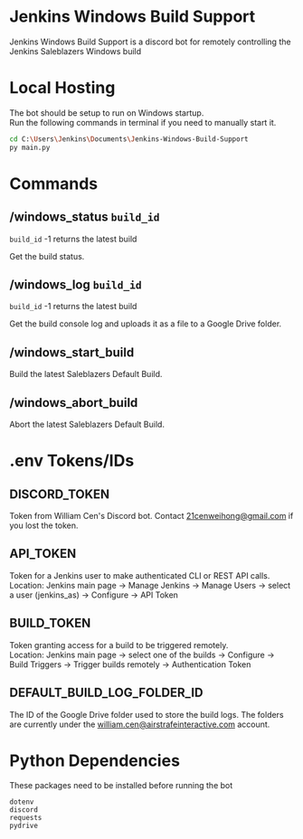
# Jenkins Windows Build Support
Jenkins Windows Build Support is a discord bot for remotely controlling the Jenkins Saleblazers Windows build

# Local Hosting
The bot should be setup to run on Windows startup. <br/>
Run the following commands in terminal if you need to manually start it.
```bash
cd C:\Users\Jenkins\Documents\Jenkins-Windows-Build-Support
py main.py 
```

# Commands
## /windows_status ```build_id```
```build_id``` -1 returns the latest build

Get the build status.

## /windows_log ```build_id```
```build_id``` -1 returns the latest build

Get the build console log and uploads it as a file to a Google Drive folder.

## /windows_start_build
Build the latest Saleblazers Default Build.

## /windows_abort_build
Abort the latest Saleblazers Default Build.


# .env Tokens/IDs
## DISCORD_TOKEN
Token from William Cen's Discord bot. Contact 21cenweihong@gmail.com if you lost the token.

## API_TOKEN
Token for a Jenkins user to make authenticated CLI or REST API calls. <br/>
Location: Jenkins main page -> Manage Jenkins -> Manage Users -> select a user (jenkins_as) -> Configure -> API Token

## BUILD_TOKEN
Token granting access for a build to be triggered remotely. <br/>
Location: Jenkins main page -> select one of the builds -> Configure -> Build Triggers -> Trigger builds remotely -> Authentication Token

## DEFAULT_BUILD_LOG_FOLDER_ID
The ID of the Google Drive folder used to store the build logs. The folders are currently under the william.cen@airstrafeinteractive.com account.


# Python Dependencies
These packages need to be installed before running the bot
```
dotenv
discord
requests
pydrive
```
